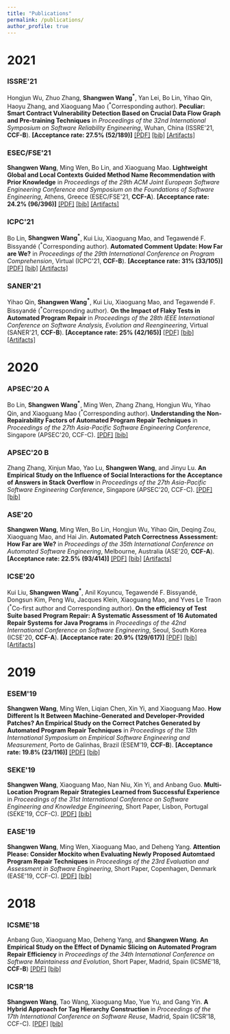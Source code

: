 ```yaml
---
title: "Publications"
permalink: /publications/
author_profile: true
---
```


# 2021

### ISSRE'21
Hongjun Wu, Zhuo Zhang, **Shangwen Wang<sup>\*</sup>**, Yan Lei, Bo Lin, Yihao Qin, Haoyu Zhang, and Xiaoguang Mao (<sup>\*</sup>Corresponding author).
**Peculiar: Smart Contract Vulnerability Detection Based on Crucial Data Flow Graph and Pre-training Techniques**
in *Proceedings of the 32nd International Symposium on Software Reliability Engineering*, Wuhan, China (ISSRE'21, **CCF-B**).
**[Acceptance rate: 27.5% (52/189)]**
[[PDF]]()  [[bib]]()  [[Artifacts]](https://github.com/wuhongjun15/Peculiar)
### ESEC/FSE'21
**Shangwen Wang**, Ming Wen, Bo Lin, and Xiaoguang Mao.
**Lightweight Global and Local Contexts Guided Method Name Recommendation with Prior Knowledge**
in *Proceedings of the 29th ACM Joint European Software Engineering Conference and Symposium on the Foundations of Software Engineering*, Athens, Greece (ESEC/FSE'21, **CCF-A**).
**[Acceptance rate: 24.2% (96/396)]**
[[PDF]](http://shangwenwang.github.io/files/FSE-21.pdf)  [[bib]](http://shangwenwang.github.io/files/FSE-21.txt)  [[Artifacts]](https://github.com/ShangwenWang/Cognac)
### ICPC'21
Bo Lin, **Shangwen Wang<sup>\*</sup>**, Kui Liu, Xiaoguang Mao, and Tegawendé F. Bissyandé (<sup>\*</sup>Corresponding author).
**Automated Comment Update: How Far are We?**
in *Proceedings of the 29th International Conference on Program Comprehension*, Virtual (ICPC'21, **CCF-B**).
**[Acceptance rate: 31% (33/105)]**
[[PDF]](http://shangwenwang.github.io/files/ICPC-21.pdf)  [[bib]](http://shangwenwang.github.io/files/ICPC-21.txt)  [[Artifacts]](https://github.com/Ringbo/HebCup)
### SANER'21
Yihao Qin, **Shangwen Wang<sup>\*</sup>**, Kui Liu, Xiaoguang Mao, and Tegawendé F. Bissyandé (<sup>\*</sup>Corresponding author).
**On the Impact of Flaky Tests in Automated Program Repair**
in *Proceedings of the 28th IEEE International Conference on Software Analysis, Evolution and Reengineering*, Virtual (SANER'21, **CCF-B**).
**[Acceptance rate: 25% (42/165)]**
[[PDF]](http://shangwenwang.github.io/files/SANER-21.pdf)  [[bib]](http://shangwenwang.github.io/files/SANER-21.txt)  [[Artifacts]](http://doi.org/10.5281/zenodo.4139498) 

# 2020

### APSEC'20 A
Bo Lin, **Shangwen Wang<sup>\*</sup>**, Ming Wen, Zhang Zhang, Hongjun Wu, Yihao Qin, and Xiaoguang Mao (<sup>\*</sup>Corresponding author).
**Understanding the Non-Repairability Factors of Automated Program Repair Techniques**
in *Proceedings of the 27th Asia-Pacific Software Engineering Conference*, Singapore (APSEC'20, CCF-C).
[[PDF]](http://shangwenwang.github.io/files/APSEC-20A.pdf)  [[bib]](http://shangwenwang.github.io/files/APSEC-20A.txt)
### APSEC'20 B
Zhang Zhang, Xinjun Mao, Yao Lu, **Shangwen Wang**, and Jinyu Lu.
**An Empirical Study on the Influence of Social Interactions for the Acceptance of Answers in Stack Overflow**
in *Proceedings of the 27th Asia-Pacific Software Engineering Conference*, Singapore (APSEC'20, CCF-C).
[[PDF]](http://shangwenwang.github.io/files/APSEC-20B.pdf)  [[bib]](http://shangwenwang.github.io/files/APSEC-20B.txt)
### ASE'20
**Shangwen Wang**, Ming Wen, Bo Lin, Hongjun Wu, Yihao Qin, Deqing Zou, Xiaoguang Mao, and Hai Jin.
**Automated Patch Correctness Assessment: How Far are We?**
in *Proceedings of the 35th International Conference on Automated Software Engineering*, Melbourne, Australia (ASE'20, **CCF-A**).
**[Acceptance rate: 22.5% (93/414)]**
[[PDF]](http://shangwenwang.github.io/files/ASE-20.pdf)  [[bib]](http://shangwenwang.github.io/files/ASE-20.txt)  [[Artifacts]](http://doi.org/10.5281/zenodo.3730599)
### ICSE'20
Kui Liu, **Shangwen Wang<sup>\*</sup>**, Anil Koyuncu, Tegawendé F. Bissyandé, Dongsun Kim, Peng Wu, Jacques Klein, Xiaoguang Mao, and Yves Le Traon (<sup>\*</sup>Co-first author and Corresponding author).
**On the efficiency of Test Suite based Program Repair: A Systematic Assessment of 16 Automated Repair Systems for Java Programs**
in *Proceedings of the 42nd International Conference on Software Engineering*, Seoul, South Korea (ICSE'20, **CCF-A**).
**[Acceptance rate: 20.9% (129/617)]**
[[PDF]](http://shangwenwang.github.io/files/ICSE-20.pdf)  [[bib]](http://shangwenwang.github.io/files/ICSE-20.txt)  [[Artifacts]](http://doi.org/10.5281/zenodo.3678960)

# 2019

### ESEM'19
**Shangwen Wang**, Ming Wen, Liqian Chen, Xin Yi, and Xiaoguang Mao.
**How Different Is It Between Machine-Generated and Developer-Provided Patches? An Empirical Study on the Correct Patches Generated by Automated Program Repair Techniques**
in *Proceedings of the 13th International Symposium on Empirical Software Engineering and Measurement*, Porto de Galinhas, Brazil (ESEM'19, **CCF-B**).
**[Acceptance rate: 19.8% (23/116)]**
[[PDF]](http://shangwenwang.github.io/files/ESEM-19.pdf)  [[bib]](http://shangwenwang.github.io/files/ESEM-19.txt)
### SEKE'19
**Shangwen Wang**, Xiaoguang Mao, Nan Niu, Xin Yi, and Anbang Guo.
**Multi-Location Program Repair Strategies Learned from Successful Experience**
in *Proceedings of the 31st International Conference on Software Engineering and Knowledge Engineering*, Short Paper, Lisbon, Portugal (SEKE'19, CCF-C).
[[PDF]](http://shangwenwang.github.io/files/SEKE-19.pdf)  [[bib]]()
### EASE'19
**Shangwen Wang**, Ming Wen, Xiaoguang Mao, and Deheng Yang.
**Attention Please: Consider Mockito when Evaluating Newly Proposed Automtaed Program Repair Techniques**
in *Proceedings of the 23rd Evaluation and Assessment in Software Engineering*, Short Paper, Copenhagen, Denmark (EASE'19, CCF-C).
[[PDF]](http://shangwenwang.github.io/files/EASE-19.pdf)  [[bib]](http://shangwenwang.github.io/files/EASE-19.txt)

# 2018

### ICSME'18
Anbang Guo, Xiaoguang Mao, Deheng Yang, and **Shangwen Wang**.
**An Empirical Study on the Effect of Dynamic Slicing on Automated Program Repair Efficiency**
in *Proceedings of the 34th International Conference on Software Maintainess and Evolution*, Short Paper, Madrid, Spain (ICSME'18, **CCF-B**)
[[PDF]](http://shangwenwang.github.io/files/ICSME-18.pdf)  [[bib]](http://shangwenwang.github.io/files/ICSME-18.txt)
### ICSR'18
**Shangwen Wang**, Tao Wang, Xiaoguang Mao, Yue Yu, and Gang Yin.
**A Hybrid Approach for Tag Hierarchy Construction**
in *Proceedings of the 17th International Conference on Software Reuse*, Madrid, Spain (ICSR'18, CCF-C).
[[PDF]](http://shangwenwang.github.io/files/ICSR-18.pdf)  [[bib]](http://shangwenwang.github.io/files/ICSR-18.txt)
